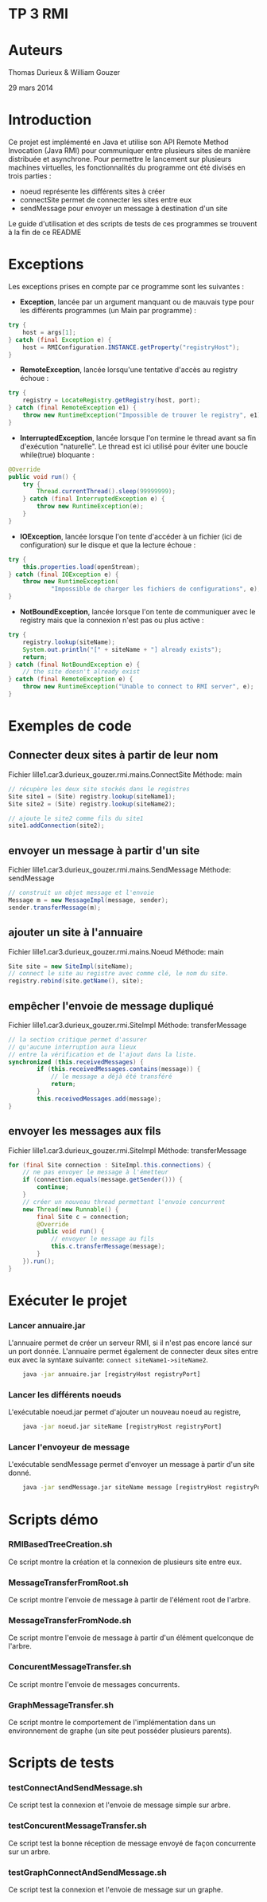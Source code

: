 TP 3 RMI
========

# Auteurs

Thomas Durieux & William Gouzer

29 mars 2014


# Introduction

Ce projet est implémenté en Java et utilise son API Remote Method Invocation (Java RMI) pour
communiquer entre plusieurs sites de manière distribuée et
asynchrone. Pour permettre le lancement sur plusieurs machines virtuelles,
les fonctionnalités du programme ont été divisés en trois parties :
  * noeud représente les différents sites à créer
  * connectSite permet de connecter les sites entre eux
  * sendMessage pour envoyer un message à destination d'un site

Le guide d'utilisation et des scripts de tests de ces programmes se trouvent à la fin de
ce README


# Exceptions

Les exceptions prises en compte par ce programme sont les suivantes :

*  **Exception**, lancée par un argument manquant ou de mauvais type pour les différents
   programmes (un Main par programme) :

```java
try {
	host = args[1];
} catch (final Exception e) {
	host = RMIConfiguration.INSTANCE.getProperty("registryHost");
}
```

* **RemoteException**, lancée lorsqu'une tentative d'accès au registry
  échoue :

```java
try {
	registry = LocateRegistry.getRegistry(host, port);
} catch (final RemoteException e1) {
	throw new RuntimeException("Impossible de trouver le registry", e1);
}
```

* **InterruptedException**, lancée lorsque l'on termine le thread avant sa fin
 d'exécution "naturelle". Le thread est ici utilisé pour éviter une
 boucle while(true) bloquante :
```java
@Override
public void run() {
	try {
		Thread.currentThread().sleep(99999999);
	} catch (final InterruptedException e) {
		throw new RuntimeException(e);
	}
}
```

* **IOException**, lancée lorsque l'on tente d'accéder à un fichier
(ici de configuration) sur le disque et que la lecture échoue :
```java
try {
	this.properties.load(openStream);
} catch (final IOException e) {
	throw new RuntimeException(
			"Impossible de charger les fichiers de configurations", e);
}
```

* **NotBoundException**, lancée lorsque l'on tente de communiquer avec
le registry mais que la connexion n'est pas ou plus active :
```java
try {
	registry.lookup(siteName);
	System.out.println("[" + siteName + "] already exists");
	return;
} catch (final NotBoundException e) {
	// the site doesn't already exist
} catch (final RemoteException e) {
	throw new RuntimeException("Unable to connect to RMI server", e);
}
```


# Exemples de code

## Connecter deux sites à partir de leur nom
Fichier lille1.car3.durieux_gouzer.rmi.mains.ConnectSite Méthode: main
```Java
// récupère les deux site stockés dans le registres
Site site1 = (Site) registry.lookup(siteName1);
Site site2 = (Site) registry.lookup(siteName2);

// ajoute le site2 comme fils du site1
site1.addConnection(site2);

```

## envoyer un message à partir d'un site
Fichier lille1.car3.durieux_gouzer.rmi.mains.SendMessage Méthode: sendMessage
```Java
// construit un objet message et l'envoie
Message m = new MessageImpl(message, sender);
sender.transferMessage(m);
```

## ajouter un site à l'annuaire
Fichier lille1.car3.durieux_gouzer.rmi.mains.Noeud Méthode: main
```Java
Site site = new SiteImpl(siteName);
// connect le site au registre avec comme clé, le nom du site.
registry.rebind(site.getName(), site);
```

## empêcher l'envoie de message dupliqué
Fichier lille1.car3.durieux_gouzer.rmi.SiteImpl Méthode: transferMessage
```Java
// la section critique permet d'assurer
// qu'aucune interruption aura lieux
// entre la vérification et de l'ajout dans la liste.
synchronized (this.receivedMessages) {
		if (this.receivedMessages.contains(message)) {
			// le message a déjà été transféré
			return;
		}
		this.receivedMessages.add(message);
}
```

## envoyer les messages aux fils
Fichier lille1.car3.durieux_gouzer.rmi.SiteImpl Méthode: transferMessage
```Java
for (final Site connection : SiteImpl.this.connections) {
	// ne pas envoyer le message à l'émetteur
	if (connection.equals(message.getSender())) {
		continue;
	}
	// créer un nouveau thread permettant l'envoie concurrent
	new Thread(new Runnable() {
		final Site c = connection;
		@Override
		public void run() {
			// envoyer le message au fils
			this.c.transferMessage(message);
		}
	}).run();
}
```

# Exécuter le projet

### Lancer annuaire.jar
L'annuaire permet de créer un serveur RMI, si il n'est pas encore lancé sur un port donnée.
L'annuaire permet également de connecter deux sites entre eux avec la syntaxe suivante: ```connect siteName1->siteName2```.

```bash
    java -jar annuaire.jar [registryHost registryPort]
```

### Lancer les différents noeuds
L'exécutable noeud.jar permet d'ajouter un nouveau noeud au registre,

```bash
    java -jar noeud.jar siteName [registryHost registryPort]
```

### Lancer l'envoyeur de message
L'exécutable sendMessage permet d'envoyer un message à partir d'un site donné.
```bash
    java -jar sendMessage.jar siteName message [registryHost registryPort]
```

# Scripts démo

### RMIBasedTreeCreation.sh
Ce script montre la création et la connexion de plusieurs site entre eux.

### MessageTransferFromRoot.sh
Ce script montre l'envoie de message à partir de l'élément root de l'arbre.

### MessageTransferFromNode.sh
Ce script montre l'envoie de message à partir d'un élément quelconque de l'arbre.

### ConcurentMessageTransfer.sh
Ce script montre l'envoie de messages concurrents.

### GraphMessageTransfer.sh
Ce script montre le comportement de l'implémentation dans un environnement de graphe (un site peut posséder plusieurs parents).

# Scripts de tests

### testConnectAndSendMessage.sh
Ce script test la connexion et l'envoie de message simple sur arbre.

### testConcurentMessageTransfer.sh
Ce script test la bonne réception de message envoyé de façon concurrente sur un arbre.

### testGraphConnectAndSendMessage.sh
Ce script test la connexion et l'envoie de message sur un graphe.